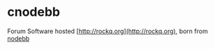 # cnodebb

Forum Software hosted [http://rockq.org](http://rockq.org), born from [nodebb](./nodebb.README.md)


